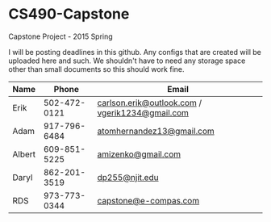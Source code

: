 # CS490-Capstone
Capstone Project - 2015 Spring

I will be posting deadlines in this github. Any configs that are created will be uploaded here and such. We shouldn't have to need any storage space other than small documents so this should work fine.


| Name        | Phone        |   Email      |
| ----------  | ----------   |   ---------- |
| Erik        | 502-472-0121 |   carlson.erik@outlook.com / vgerik1234@gmail.com |
| Adam        | 917-796-6484 |   atomhernandez13@gmail.com |
| Albert      | 609-851-5225 |   amizenko@gmail.com        |
| Daryl       | 862-201-3519 |   dp255@njit.edu            |
| RDS         | 973-773-0344 |   capstone@e-compas.com     |
